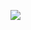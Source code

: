 [![](https://user-images.githubusercontent.com/54804203/93027539-1a596100-f616-11ea-8b6e-f997562d36d9.png)](https://youtu.be/ZhtUeBUjsNc)